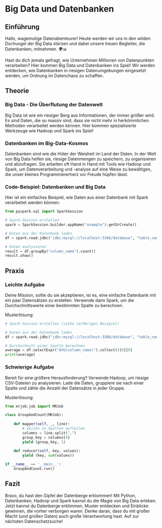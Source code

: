 
# Big Data und Datenbanken

## Einführung

Hallo, wagemutige Datenabenteurer! Heute werden wir uns in den wilden Dschungel der Big Data stürzen und dabei unsere treuen Begleiter, die Datenbanken, mitnehmen. 🌍📊

Hast du dich jemals gefragt, wie Unternehmen Millionen von Datenpunkten verarbeiten? Hier kommen Big Data und Datenbanken ins Spiel! Wir werden entdecken, wie Datenbanken in riesigen Datenumgebungen eingesetzt werden, um Ordnung im Datenchaos zu schaffen.

## Theorie

### Big Data - Die Überflutung der Datenwelt

Big Data ist wie ein riesiger Berg aus Informationen, der immer größer wird. Es sind Daten, die so massiv sind, dass sie nicht mehr in herkömmlichen Methoden verarbeitet werden können. Hier kommen spezialisierte Werkzeuge wie Hadoop und Spark ins Spiel!

### Datenbanken im Big-Data-Kosmos

Datenbanken sind wie die Hüter der Weisheit im Land der Daten. In der Welt von Big Data helfen sie, riesige Datenmengen zu speichern, zu organisieren und abzufragen. Sie arbeiten oft Hand in Hand mit Tools wie Hadoop und Spark, um Datenverarbeitung und -analyse auf eine Weise zu bewältigen, die unser kleines Programmiererherz vor Freude hüpfen lässt.

### Code-Beispiel: Datenbanken und Big Data

Hier ist ein einfaches Beispiel, wie Daten aus einer Datenbank mit Spark verarbeitet werden können:

```python
from pyspark.sql import SparkSession

# Spark-Session erstellen
spark = SparkSession.builder.appName("example").getOrCreate()

# Daten aus der Datenbank laden
df = spark.read.jdbc("jdbc:mysql://localhost:3306/database", "table_name", properties={"user": "your_user", "password": "your_password"})

# Daten analysieren
result = df.groupBy("column_name").count()
result.show()
```

## Praxis

### Leichte Aufgabe

Deine Mission, sollte du sie akzeptieren, ist es, eine einfache Datenbank mit ein paar Datensätzen zu erstellen. Verwende dann Spark, um die Durchschnittswerte einer bestimmten Spalte zu berechnen.

Musterlösung:

```python
# Spark-Session erstellen (siehe vorheriges Beispiel)

# Daten aus der Datenbank laden
df = spark.read.jdbc("jdbc:mysql://localhost:3306/database", "table_name", properties={"user": "your_user", "password": "your_password"})

# Durchschnitt einer Spalte berechnen
average = df.selectExpr("AVG(column_name)").collect()[0][0]
print(average)
```

### Schwierige Aufgabe

Bereit für eine größere Herausforderung? Verwende Hadoop, um riesige CSV-Dateien zu analysieren. Lade die Daten, gruppiere sie nach einer Spalte und zähle die Anzahl der Datensätze in jeder Gruppe.

Musterlösung:

```python
from mrjob.job import MRJob

class GroupAndCount(MRJob):
    
    def mapper(self, _, line):
        # Zeilen in Spalten aufteilen
        columns = line.split(",")
        group_key = columns[0]
        yield (group_key, 1)
        
    def reducer(self, key, values):
        yield (key, sum(values))

if __name__ == '__main__':
    GroupAndCount.run()
```

## Fazit

Bravo, du hast den Gipfel der Datenberge erklommen! Mit Python, Datenbanken, Hadoop und Spark kannst du die Magie von Big Data erleben. Jetzt kannst du Datenberge erklimmen, Muster entdecken und Einblicke gewinnen, die vorher verborgen waren. Denke daran, dass du mit großer Macht (und großen Daten) auch große Verantwortung hast. Auf zur nächsten Datenschatzsuche!
